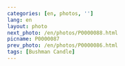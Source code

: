 ```yaml
---
categories: [en, photos, '']
lang: en
layout: photo
next_photo: /en/photos/P0000088.html
picname: P0000087
prev_photo: /en/photos/P0000086.html
tags: [Bushman Candle]
---
```

